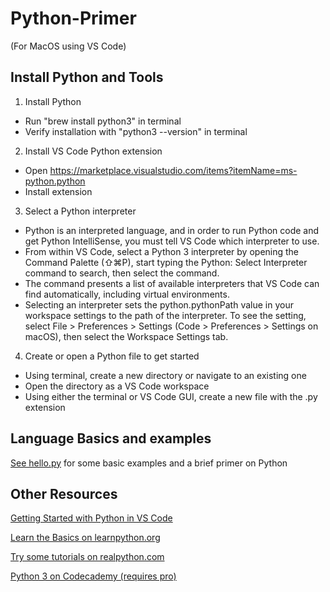 # Python-Primer

(For MacOS using VS Code)
## Install Python and Tools

1. Install Python
  - Run "brew install python3" in terminal
  - Verify installation with "python3 --version" in terminal
2. Install VS Code Python extension
  - Open https://marketplace.visualstudio.com/items?itemName=ms-python.python
  - Install extension
3. Select a Python interpreter
  - Python is an interpreted language, and in order to run Python code and get Python IntelliSense, you must tell VS Code which interpreter to use.
  - From within VS Code, select a Python 3 interpreter by opening the Command Palette (⇧⌘P), start typing the Python: Select Interpreter command to search, then select the command.
  - The command presents a list of available interpreters that VS Code can find automatically, including virtual environments. 
  - Selecting an interpreter sets the python.pythonPath value in your workspace settings to the path of the interpreter. To see the setting, select File > Preferences > Settings (Code > Preferences > Settings on macOS), then select the Workspace Settings tab.
4. Create or open a Python file to get started
  - Using terminal, create a new directory or navigate to an existing one
  - Open the directory as a VS Code workspace
  - Using either the terminal or VS Code GUI, create a new file with the .py extension

## Language Basics and examples

[See hello.py](./hello.py) for some basic examples and a brief primer on Python

## Other Resources

[Getting Started with Python in VS Code](https://code.visualstudio.com/docs/python/python-tutorial)

[Learn the Basics on learnpython.org](https://www.learnpython.org/en/Welcome)

[Try some tutorials on realpython.com](https://realpython.com/)

[Python 3 on Codecademy (requires pro)](https://www.codecademy.com/learn/learn-python-3)